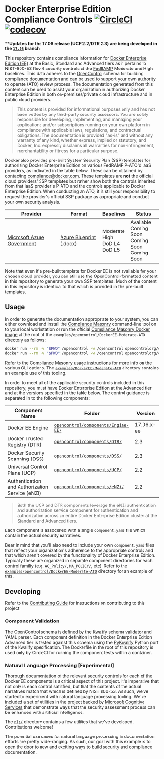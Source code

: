 # Docker Enterprise Edition Compliance Controls [![CircleCI](https://circleci.com/gh/docker/compliance/tree/master.svg?style=svg&circle-token=daeaf5acd7ac08000ea727cbf8ec9baa8ded8da4)](https://circleci.com/gh/docker/compliance/tree/master) [![codecov](https://codecov.io/gh/docker/compliance/branch/master/graph/badge.svg?token=WiRPQcno3c)](https://codecov.io/gh/docker/compliance)

****Updates for the 17.06 release (UCP 2.2/DTR 2.3) are being developed in the [`17.06`](https://github.com/docker/compliance/tree/17.06) branch**

This repository contains compliance information for [Docker Enterprise Edition (EE)](https://www.docker.com/enterprise-edition) at the Basic, Standard and Advanced tiers as it pertains to NIST-800-53 Rev 4 security controls at the [FedRAMP](https://www.fedramp.gov/) Moderate and High baselines. This data adheres to the [OpenControl](http://open-control.org/) schema for building compliance documentation and can be used to support your own authority to operate (ATO) review process. The documentation generated from this content can be used to assist your organization in authorizing Docker Enterprise Edition in both on-premises/private cloud infrastructure and in public cloud providers.

> This content is provided for informational purposes only and has not been vetted by any third-party security assessors. You are solely responsible for developing, implementing, and managing your applications and/or subscriptions running on your own platform in compliance with applicable laws, regulations, and contractual obligations. The documentation is provided "as-is" and without any warranty of any kind, whether express, implied or statutory, and Docker, Inc. expressly disclaims all warranties for non-infringement, merchantability or fitness for a particular purpose.

Docker also provides pre-built System Security Plan (SSP) templates for authorizing Docker Enterprise Edition on various FedRAMP P-ATO'd IaaS providers, as indicated in the table below. These can be obtained by contacting [compliance@docker.com](mailto:compliance@docker.com). These templates are **not** the official cloud providers' SSP templates but rather show both the controls inherited from that IaaS provider's P-ATO and the controls applicable to Docker Enterprise Edition. When conducting an ATO, it is still your responsibility to request the provider's official SSP package as appropriate and conduct your own security analysis.

|Provider|Format|Baselines|Status|
|--------|------|---------|------|
|[Microsoft Azure Government](https://azure.microsoft.com/en-us/overview/clouds/government/)|[Azure Blueprint](https://docs.microsoft.com/en-us/azure/azure-government/documentation-government-plan-compliance) (.docx)|Moderate<br>High<br>DoD L4<br>DoD L5|Available<br>Coming Soon<br>Coming Soon<br>Coming Soon|

Note that even if a pre-built template for Docker EE is not available for your chosen cloud provider, you can still use the OpenControl-formatted content in this repository to generate your own SSP templates. Much of the content in this repository is identical to that which is provided in the pre-built templates.

## Usage

In order to generate the documentation appropriate to your system, you can either download and install the [Compliance Masonry](https://github.com/opencontrol/compliance-masonry/) command-line tool on to your local workstation or run the official [Compliance Masonry Docker image](https://store.docker.com/community/images/opencontrolorg/compliance-masonry) at the root of the `examples/opencontrol/DockerEE-Moderate-ATO` directory as follows:

```sh
docker run --rm -v "$PWD":/opencontrol -w /opencontrol opencontrolorg/compliance-masonry get
docker run --rm -v "$PWD":/opencontrol -w /opencontrol opencontrolorg/compliance-masonry docs gitbook FedRAMP-moderate
```

 Refer to the Compliance Masonry [usage instructions](https://github.com/opencontrol/compliance-masonry/blob/master/docs/usage.md) for more info on the various CLI options. The [`examples/DockerEE-Moderate-ATO`](https://github.com/docker/compliance/tree/master/examples/opencontrol/DockerEE-Moderate-ATO) directory contains an example use of this tooling.

In order to meet all of the applicable security controls included in this repository, you must have Docker Enterprise Edition at the Advanced tier and at the versions specified in the table below. The control guidance is separated in to the following components:

|Component Name|Folder|Version|
|--------------|------|-------|
|Docker EE Engine|[`opencontrol/components/Engine-EE/`](https://github.com/docker/compliance/tree/master/opencontrol/components/Engine-EE)|17.06.x-ee|
|Docker Trusted Registry (DTR)|[`opencontrol/components/DTR/`](https://github.com/docker/compliance/tree/master/opencontrol/components/DTR)|2.3|
|Docker Security Scanning (DSS)|[`opencontrol/components/DSS/`](https://github.com/docker/compliance/tree/master/opencontrol/components/DSS)|2.3|
|Universal Control Plane (UCP)|[`opencontrol/components/UCP/`](https://github.com/docker/compliance/tree/master/opencontrol/components/UCP)|2.2|
|Authentication and Authorization Service (eNZi)|[`opencontrol/components/eNZi/`](https://github.com/docker/compliance/tree/master/opencontrol/components/eNZi)|2.2|

> Both the UCP and DTR components leverage the eNZi authentication and authorization service component for authentication and authorization across an entire Docker Enterprise Edition cluster at the Standard and Advanced tiers.

Each component is associated with a single `component.yaml` file which contain the actual security narratives.

Bear in mind that you'll also need to include your own `component.yaml` files that reflect your organization's adherence to the appropriate controls and that which aren't covered by the functionality of Docker Enterprise Edition. Typically these are organized in separate component directories for each control familiy (e.g. `AC_Policy/`, `MA_POLICY/`, etc). Refer to the [`examples/opencontrol/DockerEE-Moderate-ATO`](https://github.com/docker/compliance/tree/master/examples/opencontrol/DockerEE-Moderate-ATO) directory for an example of this.

## Developing

Refer to the [Contributing Guide](https://github.com/docker/compliance/blob/master/CONTRIBUTING.md) for instructions on contributing to this project.

### Component Validation

The OpenControl schema is defined by the [Kwalify](http://www.kuwata-lab.com/kwalify/) schema validator and YAML parser. Each component definition in the Docker Enterprise Edition Advanced tier is tested against this schema using the [PyKwalify](https://github.com/Grokzen/pykwalify) Python port of the Kwalify specification. The Dockerfile in the root of this repository is used only by CircleCI for running the component tests within a container.

### Natural Language Processing [Experimental]

Thorough documentation of the relevant security controls for each of the Docker EE components is a critical aspect of this project. It's imperative that not only is each control satisfied, but that the contents of the actual narratives match that which is defined by NIST 800-53. As such, we've started to experiment with natural language processing tooling. We've included a set of utilities in the project backed by [Microsoft Cognitive Services](https://www.microsoft.com/cognitive-services) that demonstrate ways that the security assessment process can be enhanced with artificial intelligence.

The [`nlp/`](https://github.com/docker/compliance/tree/master/nlp) directory contains a few utilities that we've developed. Contributions welcome!

The potential use cases for natural language processing in documentation efforts are pretty wide-ranging. As such, our goal with this example is to open the door to new and exciting ways to build security and compliance documentation.

